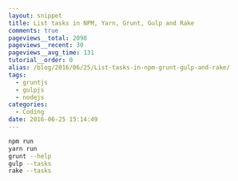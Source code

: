```yaml
---
layout: snippet
title: List tasks in NPM, Yarn, Grunt, Gulp and Rake
comments: true
pageviews__total: 2098
pageviews__recent: 30
pageviews__avg_time: 131
tutorial__order: 0
alias: /blog/2016/06/25/List-tasks-in-npm-grunt-gulp-and-rake/
tags:
  - gruntjs
  - gulpjs
  - nodejs
categories:
  - Coding
date: 2016-06-25 15:14:49
---
```


```bash
npm run
yarn run
grunt --help
gulp --tasks
rake --tasks
```
